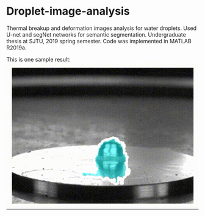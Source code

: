 # Droplet-image-analysis
Thermal breakup and deformation images analysis for water droplets. Used U-net and segNet networks for semantic segmentation.
Undergraduate thesis at SJTU, 2019 spring semester. Code was implemented in MATLAB R2019a.

This is one sample result:
![image](https://github.com/qiyan98/Droplet-image-analysis/blob/master/sample_gif.gif)
